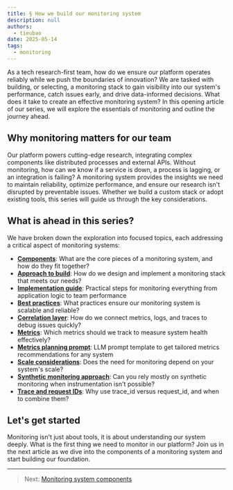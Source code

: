 ```yaml
---
title: § How we build our monitoring system
description: null
authors:
  - tieubao
date: 2025-05-14
tags:
  - monitoring
---
```


As a tech research-first team, how do we ensure our platform operates reliably while we push the boundaries of innovation? We are tasked with building, or selecting, a monitoring stack to gain visibility into our system's performance, catch issues early, and drive data-informed decisions. What does it take to create an effective monitoring system? In this opening article of our series, we will explore the essentials of monitoring and outline the journey ahead.

## Why monitoring matters for our team

Our platform powers cutting-edge research, integrating complex components like distributed processes and external APIs. Without monitoring, how can we know if a service is down, a process is lagging, or an integration is failing? A monitoring system provides the insights we need to maintain reliability, optimize performance, and ensure our research isn't disrupted by preventable issues. Whether we build a custom stack or adopt existing tools, this series will guide us through the key considerations.

## What is ahead in this series?

We have broken down the exploration into focused topics, each addressing a critical aspect of monitoring systems:

- **[Components](components.md)**: What are the core pieces of a monitoring system, and how do they fit together?
- **[Approach to build](approach-to-build.md)**: How do we design and implement a monitoring stack that meets our needs?
- **[Implementation guide](implementation-guide.md)**: Practical steps for monitoring everything from application logic to team performance
- **[Best practices](best-practices.md)**: What practices ensure our monitoring system is scalable and reliable?
- **[Correlation layer](correlation-layer.md)**: How do we connect metrics, logs, and traces to debug issues quickly?
- **[Metrics](metrics.md)**: Which metrics should we track to measure system health effectively?
- **[Metrics planning prompt](metrics-planning-prompt.md)**: LLM prompt template to get tailored metrics recommendations for any system
- **[Scale considerations](scale.md)**: Does the need for monitoring depend on your system's scale?
- **[Synthetic monitoring approach](synthetic-only.md)**: Can you rely mostly on synthetic monitoring when instrumentation isn't possible?
- **[Trace and request IDs](request-and-trace.md)**: Why use trace_id versus request_id, and when to combine them?

## Let's get started

Monitoring isn't just about tools, it is about understanding our system deeply. What is the first thing we need to monitor in our platform? Join us in the next article as we dive into the components of a monitoring system and start building our foundation.

---

> Next: [Monitoring system components](components.md)
